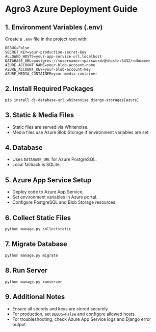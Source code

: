 # Agro3 Azure Deployment Guide

## 1. Environment Variables (.env)
Create a `.env` file in the project root with:
```
DEBUG=False
SECRET_KEY=your-production-secret-key
ALLOWED_HOSTS=your-app-service-url,localhost
DATABASE_URL=postgres://<username>:<password>@<host>:5432/<dbname>
AZURE_ACCOUNT_NAME=your-blob-account-name
AZURE_ACCOUNT_KEY=your-blob-account-key
AZURE_MEDIA_CONTAINER=your-media-container
```

## 2. Install Required Packages
```
pip install dj-database-url whitenoise django-storages[azure]
```

## 3. Static & Media Files
- Static files are served via Whitenoise.
- Media files use Azure Blob Storage if environment variables are set.

## 4. Database
- Uses `DATABASE_URL` for Azure PostgreSQL.
- Local fallback is SQLite.

## 5. Azure App Service Setup
- Deploy code to Azure App Service.
- Set environment variables in Azure portal.
- Configure PostgreSQL and Blob Storage resources.

## 6. Collect Static Files
```
python manage.py collectstatic
```

## 7. Migrate Database
```
python manage.py migrate
```

## 8. Run Server
```
python manage.py runserver
```

## 9. Additional Notes
- Ensure all secrets and keys are stored securely.
- For production, set `DEBUG=False` and configure allowed hosts.
- For troubleshooting, check Azure App Service logs and Django error output.